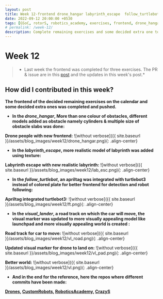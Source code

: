 ```yaml
---
layout: post
title: Week 12-frontend drone_hangar labyrinth_escape  follow_turtlebot visual_lander
date: 2022-09-12 20:00:00 +0530
tags: [GSoC, rotorS, robotics_academy, exercises, frontend, drone_hangar, labyrinth_escape, follow_turtlebot, visual_lander]
# permalink: /week-12/
description: Complete remaining exercises and some decided extra one to start, i.e., drone_hangar, labyrinth_escape, follow_turtlebot and  package_delivery's frontend 
---
```


# **Week 12**

> * Last week the frontend was completed for three exercises. The PR & issue are in this [post](https://theroboticsclub.github.io/gsoc2022-Prakarsh_Kaushik/2022/07/15/week-11.html) and the updates in this week's post.* 

## **How did I contributed in this week?**

**The frontend of the decided remaining exercises on the calendar and some decided extra ones was completed and pushed.**

- **In the *drone_hangar*, More than one colour of obstacles, different models added as obstacle namely cylinders & multiple size of obstacle slabs was done:**

**Drone people with new frontend:**
![without verbose]({{ site.baseurl }}/assets/blog_images/week12/drone_hangar.png){: .align-center}

- **In the *labyrinth_escape*, more realistic model of labyrinth was added using texture:**

**Labyrinth escape with new realistic labyrinth:**
![without verbose]({{ site.baseurl }}/assets/blog_images/week12/lab_esc.png){: .align-center}

- **In the *follow_turtlebot*, an apriltag was integrated with turtlebot3 instead of colored plate for better frontend for detection and robot following:**

**Apriltag integrated turtlebot3:**
![without verbose]({{ site.baseurl }}/assets/blog_images/week12/ft.png){: .align-center}

- **In the *visual_lander*, a road track on which the car will move, the visual marker was updated to more visually appealing model like launchpad and more visually appealing world is created :**

**Road track for car to move:**
![without verbose]({{ site.baseurl }}/assets/blog_images/week12/vl_road.png){: .align-center}

**Updated visual marker for drone to land on:**
![without verbose]({{ site.baseurl }}/assets/blog_images/week12/vl_pad.png){: .align-center}

**Better world:**
![without verbose]({{ site.baseurl }}/assets/blog_images/week12/vl.png){: .align-center}

- **And in the end for the reference, here the repos where different commits have been made:**

**[Drones](https://github.com/JdeRobot/drones/pull/180), [CustomRobots](https://github.com/JdeRobot/CustomRobots/pull/176), [RoboticsAcademy](https://github.com/JdeRobot/RoboticsAcademy/pull/1795), [CrazyS](https://github.com/RUFFY-369/CrazyS)**
